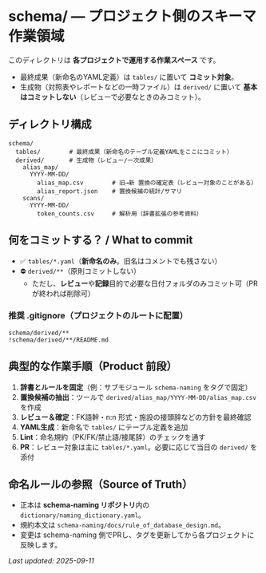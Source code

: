 # schema/ — プロジェクト側のスキーマ作業領域

このディレクトリは **各プロジェクトで運用する作業スペース** です。
- 最終成果（新命名のYAML定義）は `tables/` に置いて **コミット対象**。
- 生成物（対照表やレポートなどの一時ファイル）は `derived/` に置いて **基本はコミットしない**（レビューで必要なときのみコミット）。

## ディレクトリ構成
```
schema/
  tables/        # 最終成果（新命名のテーブル定義YAMLをここにコミット）
  derived/       # 生成物（レビュー/一次成果）
    alias_map/
      YYYY-MM-DD/
        alias_map.csv        # 旧→新 置換の確定表（レビュー対象のことがある）
        alias_report.json    # 置換候補の統計/サマリ
    scans/
      YYYY-MM-DD/
        token_counts.csv     # 解析用（辞書拡張の参考資料）
```

## 何をコミットする？ / What to commit
- ✅ `tables/*.yaml`（**新命名のみ**。旧名はコメントでも残さない）
- ⛔ `derived/**`（原則コミットしない）
  - ただし、**レビュー**や**記録**目的で必要な日付フォルダのみコミット可（PRが終われば削除可）

### 推奨 .gitignore（プロジェクトのルートに配置）
```gitignore
schema/derived/**
!schema/derived/**/README.md
```

## 典型的な作業手順（Product 前段）
1. **辞書とルールを固定**（例：サブモジュール `schema-naming` をタグで固定）  
2. **置換候補の抽出**：ツールで `derived/alias_map/YYYY-MM-DD/alias_map.csv` を作成  
3. **レビュー＆確定**：FK語幹・n:n 形式・施設の接頭辞などの方針を最終確認  
4. **YAML生成**：新命名で `tables/` にテーブル定義を追加  
5. **Lint**：命名規約（PK/FK/禁止語/接尾辞）のチェックを通す  
6. **PR**：レビュー対象は主に `tables/*.yaml`。必要に応じて当日の `derived/` を添付

## 命名ルールの参照（Source of Truth）
- 正本は **schema-naming リポジトリ**内の `dictionary/naming_dictionary.yaml`。
- 規約本文は `schema-naming/docs/rule_of_database_design.md`。
- 変更は schema-naming 側でPRし、タグを更新してから各プロジェクトに反映します。

_Last updated: 2025-09-11_
